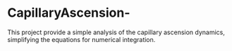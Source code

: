 # CapillaryAscension-
This project provide a simple analysis of the capillary ascension dynamics, simplifying the equations for numerical integration. 
